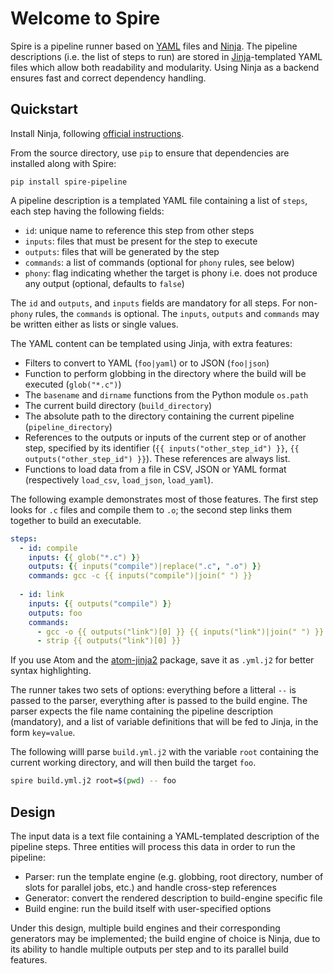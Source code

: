 # Welcome to Spire

Spire is a pipeline runner based on [YAML](https://en.wikipedia.org/wiki/YAML) files and [Ninja](https://ninja-build.org/). The pipeline descriptions (i.e. the list of steps to run) are stored in [Jinja](http://jinja.pocoo.org/)-templated YAML files which allow both readability and modularity. Using Ninja as a backend ensures fast and correct dependency handling.

## Quickstart

Install Ninja, following [official instructions](https://github.com/ninja-build/ninja/wiki/Pre-built-Ninja-packages).

From the source directory, use `pip` to ensure that dependencies are installed along with Spire:
```
pip install spire-pipeline
```

A pipeline description is a templated YAML file containing a list of `steps`, each step having the following fields:
* `id`: unique name to reference this step from other steps
* `inputs`: files that must be present for the step to execute
* `outputs`: files that will be generated by the step
* `commands`: a list of commands (optional for `phony` rules, see below)
* `phony`: flag indicating whether the target is phony i.e. does not produce any output (optional, defaults to `false`)

The `id` and `outputs`, and `inputs` fields are mandatory for all steps. For non-`phony` rules, the `commands` is optional. The `inputs`, `outputs` and `commands` may be written either as lists or single values. 

The YAML content can be templated using Jinja, with extra features:
* Filters to convert to YAML (`foo|yaml`) or to JSON (`foo|json`)
* Function to perform globbing in the directory where the build will be executed (`glob("*.c")`)
* The `basename` and `dirname` functions from the Python module `os.path`
* The current build directory (`build_directory`)
* The absolute path to the directory containing the current pipeline (`pipeline_directory`)
* References to the outputs or inputs of the current step or of another step, specified by its identifier (`{{ inputs("other_step_id") }}`, `{{ outputs("other_step_id") }}`). These references are always list.
* Functions to load data from a file in CSV, JSON or YAML format (respectively `load_csv`, `load_json`, `load_yaml`).

The following example demonstrates most of those features. The first step looks for `.c` files and compile them to `.o`; the second step links them together to build an executable.

```yaml
steps:
  - id: compile
    inputs: {{ glob("*.c") }}
    outputs: {{ inputs("compile")|replace(".c", ".o") }}
    commands: gcc -c {{ inputs("compile")|join(" ") }}
  
  - id: link
    inputs: {{ outputs("compile") }}
    outputs: foo
    commands: 
      - gcc -o {{ outputs("link")[0] }} {{ inputs("link")|join(" ") }}
      - strip {{ outputs("link")[0] }}
```

If you use Atom and the [atom-jinja2](https://atom.io/packages/atom-jinja2) package, save it as `.yml.j2` for better syntax highlighting.

The runner takes two sets of options: everything before a litteral `--` is passed to the parser, everything after is passed to the build engine. The parser expects the file name containing the pipeline description (mandatory), and a list of variable definitions that will be fed to Jinja, in the form `key=value`.

The following willl parse `build.yml.j2` with the variable `root` containing the current working directory, and will then build the target `foo`.

```bash
spire build.yml.j2 root=$(pwd) -- foo
```

## Design

The input data is a text file containing a YAML-templated description of the pipeline steps. Three entities will process this data in order to run the pipeline:
* Parser: run the template engine (e.g. globbing, root directory, number of slots for parallel jobs, etc.) and handle cross-step references
* Generator: convert the rendered description to build-engine specific file
* Build engine: run the build itself with user-specified options

Under this design, multiple build engines and their corresponding generators may be implemented; the build engine of choice is Ninja, due to its ability to handle multiple outputs per step and to its parallel build features.
